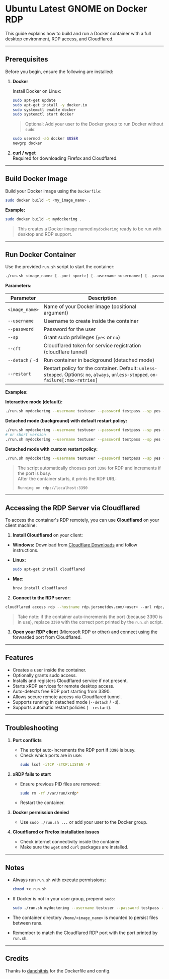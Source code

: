 # Ubuntu Latest GNOME on Docker RDP

This guide explains how to build and run a Docker container with a full desktop environment, RDP access, and Cloudflared.

---

## Prerequisites

Before you begin, ensure the following are installed:

1. **Docker**

   Install Docker on Linux:

   ```bash
   sudo apt-get update
   sudo apt-get install -y docker.io
   sudo systemctl enable docker
   sudo systemctl start docker
   ```

   > Optional: Add your user to the Docker group to run Docker without `sudo`:

   ```bash
   sudo usermod -aG docker $USER
   newgrp docker
   ```

2. **curl / wget**  
   Required for downloading Firefox and Cloudflared.

---

## Build Docker Image

Build your Docker image using the `Dockerfile`:

```bash
sudo docker build -t <my_image_name> .
```

**Example:**

```bash
sudo docker build -t mydockerimg .
```

> This creates a Docker image named `mydockerimg` ready to be run with desktop and RDP support.

---

## Run Docker Container

Use the provided `run.sh` script to start the container:

```bash
./run.sh <image_name> [--port <port>] [--username <username>] [--password <password>] [--sp <yes/no>] [--cft <cloudflared_token>] [--detach|-d] [--restart <policy>]
```

**Parameters:**

| Parameter         | Description                                                                                                                        |
| ----------------- | ---------------------------------------------------------------------------------------------------------------------------------- |
| `<image_name>`    | Name of your Docker image (positional argument)                                                                                    |
| `--username`      | Username to create inside the container                                                                                            |
| `--password`      | Password for the user                                                                                                              |
| `--sp`            | Grant sudo privileges (`yes` or `no`)                                                                                              |
| `--cft`           | Cloudflared token for service registration (cloudflare tunnel)                                                                     |
| `--detach` / `-d` | Run container in background (detached mode)                                                                                        |
| `--restart`       | Restart policy for the container. Default: `unless-stopped`. Options: `no`, `always`, `unless-stopped`, `on-failure[:max-retries]` |

**Examples:**

**Interactive mode (default):**

```bash
./run.sh mydockerimg --username testuser --password testpass --sp yes --cft mytoken
```

**Detached mode (background) with default restart policy:**

```bash
./run.sh mydockerimg --username testuser --password testpass --sp yes --cft mytoken --detach
# or short version
./run.sh mydockerimg --username testuser --password testpass --sp yes --cft mytoken -d
```

**Detached mode with custom restart policy:**

```bash
./run.sh mydockerimg --username testuser --password testpass --sp yes --cft mytoken --detach --restart always
```

> The script automatically chooses port `3390` for RDP and increments if the port is busy.  
> After the container starts, it prints the RDP URL:
>
> ```
> Running on rdp://localhost:3390
> ```

---

## Accessing the RDP Server via Cloudflared

To access the container's RDP remotely, you can use **Cloudflared** on your client machine:

1. **Install Cloudflared** on your client:

- **Windows:** Download from [Cloudflare Downloads](https://developers.cloudflare.com/cloudflare-one/connections/connect-apps/install-and-setup/installation/) and follow instructions.
- **Linux:**

  ```bash
  sudo apt-get install cloudflared
  ```

- **Mac:**

  ```bash
  brew install cloudflared
  ```

2. **Connect to the RDP server:**

```bash
cloudflared access rdp --hostname rdp.jersnetdev.com/<user> --url rdp://localhost:3390
```

> Take note: if the container auto-increments the port (because 3390 is in use), replace `3390` with the correct port printed by the `run.sh` script.

3. **Open your RDP client** (Microsoft RDP or other) and connect using the forwarded port from Cloudflared.

---

## Features

- Creates a user inside the container.
- Optionally grants sudo access.
- Installs and registers Cloudflared service if not present.
- Starts xRDP services for remote desktop access.
- Auto-detects free RDP port starting from 3390.
- Allows secure remote access via Cloudflared tunnel.
- Supports running in detached mode (`--detach` / `-d`).
- Supports automatic restart policies (`--restart`).

---

## Troubleshooting

1. **Port conflicts**

   - The script auto-increments the RDP port if `3390` is busy.
   - Check which ports are in use:
     ```bash
     sudo lsof -iTCP -sTCP:LISTEN -P
     ```

2. **xRDP fails to start**

   - Ensure previous PID files are removed:
     ```bash
     sudo rm -rf /var/run/xrdp*
     ```
   - Restart the container.

3. **Docker permission denied**

   - Use `sudo ./run.sh ...` or add your user to the Docker group.

4. **Cloudflared or Firefox installation issues**
   - Check internet connectivity inside the container.
   - Make sure the `wget` and `curl` packages are installed.

---

## Notes

- Always run `run.sh` with execute permissions:

  ```bash
  chmod +x run.sh
  ```

- If Docker is not in your user group, prepend `sudo`:

  ```bash
  sudo ./run.sh mydockerimg --username testuser --password testpass --sp yes --cft mytoken
  ```

- The container directory `/home/<image_name>` is mounted to persist files between runs.

- Remember to match the Cloudflared RDP port with the port printed by `run.sh`.

---

## Credits

Thanks to [danchitnis](https://github.com/danchitnis/container-xrdp/) for the Dockerfile and config.
